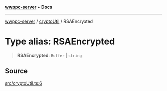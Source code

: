 [**wwppc-server**](../../README.md) • **Docs**

***

[wwppc-server](../../modules.md) / [cryptoUtil](../README.md) / RSAEncrypted

# Type alias: RSAEncrypted

> **RSAEncrypted**: `Buffer` \| `string`

## Source

[src/cryptoUtil.ts:6](https://github.com/WWPPC/WWPPC-server/blob/7d555ed708ef67895244cc584473d7c0aa4c1395/src/cryptoUtil.ts#L6)
